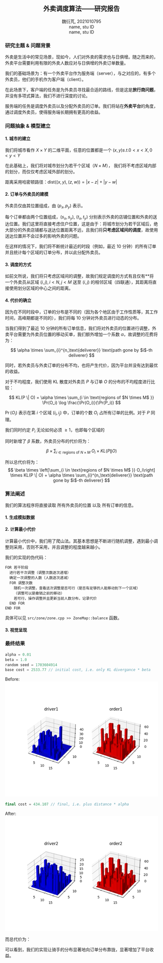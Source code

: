 ## <center>外卖调度算法——研究报告</center>

<center>魏衍芃, 2021010795</center>
<center>name, stu ID</center>
<center>name, stu ID</center>

### 研究主题 & 问题背景

外卖是生活中的常见场景，现如今，人们对外卖的需求也与日俱增。随之而来的，外卖平台需要利用有限的外卖人数应对与日俱增的外卖订单数量。

我们的基础场景为：有一个外卖平台作为服务端（server），与之对应的，有多个外卖员，他们的手机作为客户端（client）。

在此场景下，客户端的任务是为外卖员寻找最合适的路线，但是这是**旅行商问题**，并没有多项式算法，我们不进行深度的讨论。

服务端的任务是调度外卖员以及分配外卖员的订单。我们将站在**外卖平台**的角度，通过调度外卖员，使得服务端长期拥有更高的收益。

### 问题抽象 & 模型建立

#### 1. 城市的建立

我们将城市看作 $X \times Y$ 的二维平面，任意的位置都是一个 $(x, y) s.t. 0 < x < X, 0 < y < Y$

在此基础上，我们将对城市划分为若干个区域（$N\times M$）， 我们将不考虑区域内部的划分，而仅仅考虑区域外部的划分。

距离采用哈密顿路径：$\text{dist}((x,y), (z,w)) = |x-z|+|y-w|$

#### 2. 订单与外卖员的建模

外卖员仅由其位置组成，由 $(p_x, p_y)$ 表示。

每个订单都由两个位置组成，$(s_x, s_y)$, $(t_x, t_y)$ 分别表示外卖的店铺位置和外卖的送达位置。我们这里将直接考虑住户位置，这是由于：将城市划分为若干区域后，绝大部分的外卖店铺都与送达位置距离不远，且我们将**只考虑区域间的调度**，故使用送达位置并不会过多的影响外卖的问题。

在这样的情况下，我们将不断统计最近的时段（例如，最近 10 分钟）的所有订单并且统计每个区域的订单分布，并以此分配外卖员。

#### 3. 调度的方式

如前文所说，我们将只考虑区域间的调整，故我们规定调度的方式有且仅有**将一个外卖员从区域 $(i, j), i < N, j < M$ 送至 $(i, j)$ 的相邻区域（四联通），其距离将直接使用划分区域的中心之间的距离。

#### 4. 代价的确立

因为在不同时段中，订单的分布是不同的（因为各个地区由于工作性质等，其工作时间，高峰期都是不同的），我们将每 $10$ 分钟对外卖员进行动态的分布。

当我们得到了最近 $10$ 分钟的所有订单信息，我们将对外卖员的位置进行调整，外卖平台需要为外卖员位置的移动买单，我们额外增加一个系数 $\alpha$，故调整的花费将为：

$$
\alpha \times \sum_{i}^{n_\text{deliverer}} \text{path gone by $i$-th deliverer} 
$$

同时，若外卖员与外卖订单的分布不均，也将产生代价，因为平台并没有达到最优的收益。

对于不均程度，我们使用 KL 散度对外卖员 $P$ 与订单 $O$ 的分布的不均程度进行比较：

$$
KL(P \| O) = \alpha \times \sum_{i \in \text{regions of $N \times M$ }} \Pr(O_i) \log \frac{\Pr(O_i)}{\Pr(P_i)}
$$

$\Pr(O_i)$ 表示在第 $i$ 个区域 $(i_i, i_j)$ 中，订单的个数 $O_i$ 占所有订单的比例。对于 $P$ 同理。

我们同时约定 $P_i$ 无论如何必须 $\ge 1$，也即每个区域的

同时新增了 $\beta$ 系数，外卖员分布的代价将为：

$$
\beta \times \sum_{i \in \text{regions of $N \times M$ }} O_i \times KL(P \| O)
$$

所以总代价将为：
$$
\beta \times \left[\sum_{i \in \text{regions of $N \times M$ }} O_i\right] \times KL(P \| O) + \alpha \times \sum_{i}^{n_\text{deliverer}} \text{path gone by $i$-th deliverer} 
$$

### 算法阐述

我们的算法程序将直接读取 所有外卖员的位置 以及 所有订单的信息。

#### 1. 生成模拟数据



#### 2. 计算最小代价

计算最小代价中，我们用了爬山法。其基本思想是不断进行随机调整，遇到最小调整则采用，否则不采用，并且调整的程度越来越小。

我们的实现的伪代码：

```
FOR 若干阶段
  进行若干次调整（调整次数逐次递增）
  确定一次调整的人数（人数逐次递减）
  FOR 调整次数
    随机一次调整，查看这次调整是否可行（是否有足够的人能移动到下一个区域）
    （调整可以是撤销之前的移动）
    若可行，操作调整并且更新当前人数分布，记录代价
  END FOR
END FOR
```

具体可以见 ```src/zone/zone.cpp >> ZoneMap::balance``` 函数。

#### 3. 视觉呈现



### 最终结果
```cpp
alpha = 0.01
beta = 1.0
random seed = 1703604914
base cost = 2533.77 // initial cost, i.e. only KL divergance * beta
```

Before:
![](output_figure1.png)

```cpp
final cost = 434.107 // final, i.e. plus distance * alpha
```
After:
![](output_figure2.png)

而总代价为：

可以看到，我们的实现让骑手的分布显著地向订单分布靠拢，显著增加了平台收益。
